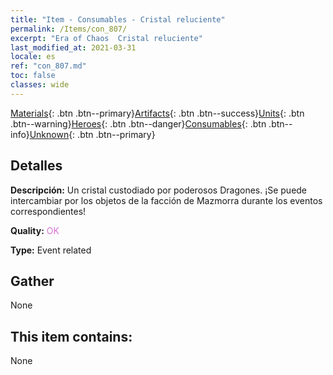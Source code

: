 ```yaml
---
title: "Item - Consumables - Cristal reluciente"
permalink: /Items/con_807/
excerpt: "Era of Chaos  Cristal reluciente"
last_modified_at: 2021-03-31
locale: es
ref: "con_807.md"
toc: false
classes: wide
---
```

 [Materials](/es/Items/){: .btn .btn--primary}[Artifacts](/es/Items/Artifacts/){: .btn .btn--success}[Units](/es/Items/Units/){: .btn .btn--warning}[Heroes](/es/Items/Heroes/){: .btn .btn--danger}[Consumables](/es/Items/Consumables/){: .btn .btn--info}[Unknown](/es/Items/Unknown/){: .btn .btn--primary}

## Detalles
 **Descripción:** Un cristal custodiado por poderosos Dragones. ¡Se puede intercambiar por los objetos de la facción de Mazmorra durante los eventos correspondientes!

 **Quality:** <span style="color: #DA70D6">OK</span>

 **Type:** Event related

## Gather

  None

## This item contains:

  None

